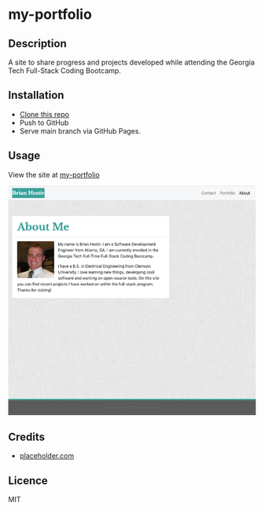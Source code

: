 # my-portfolio

## Description
A site to share progress and projects developed while attending the Georgia Tech Full-Stack Coding Bootcamp.

## Installation
- [Clone this repo](https://github.com/brhestir/my-portfolio.git)
- Push to GitHub
- Serve main branch via GitHub Pages.

## Usage
View the site at [my-portfolio](https://brhestir.github.io/my-portfolio/)

![Preview of my-portfolio main page](assets/images/my-portfolio.png)

## Credits
- [placeholder.com](https://placeholder.com/)

## Licence
MIT